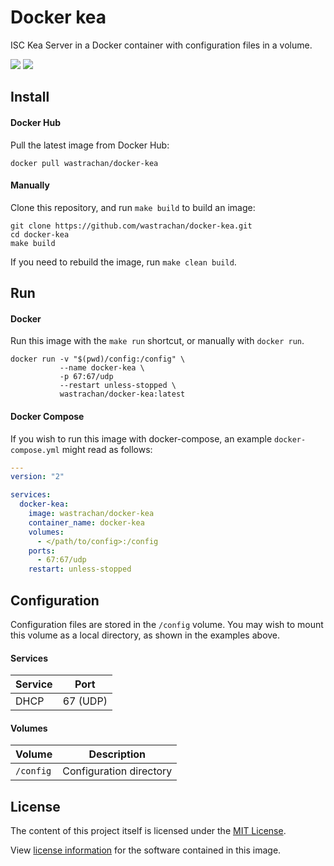 Docker kea
============

ISC Kea Server in a Docker container with configuration files in a volume.

[![](https://circleci.com/gh/wastrachan/docker-kea.svg?style=svg)](https://circleci.com/gh/wastrachan/docker-kea)
[![](https://img.shields.io/docker/pulls/wastrachan/kea.svg)](https://hub.docker.com/r/wastrachan/kea)

## Install

#### Docker Hub
Pull the latest image from Docker Hub:

```shell
docker pull wastrachan/docker-kea
```

#### Manually
Clone this repository, and run `make build` to build an image:

```shell
git clone https://github.com/wastrachan/docker-kea.git
cd docker-kea
make build
```

If you need to rebuild the image, run `make clean build`.


## Run

#### Docker
Run this image with the `make run` shortcut, or manually with `docker run`.


```shell
docker run -v "$(pwd)/config:/config" \
           --name docker-kea \
           -p 67:67/udp
           --restart unless-stopped \
           wastrachan/docker-kea:latest
```


#### Docker Compose
If you wish to run this image with docker-compose, an example `docker-compose.yml` might read as follows:

```yaml
---
version: "2"

services:
  docker-kea:
    image: wastrachan/docker-kea
    container_name: docker-kea
    volumes:
      - </path/to/config>:/config
    ports:
      - 67:67/udp
    restart: unless-stopped
```


## Configuration
Configuration files are stored in the `/config` volume. You may wish to mount this volume as a local directory, as shown in the examples above.

#### Services
Service     | Port
------------|-----
DHCP        | 67 (UDP)

#### Volumes
Volume          | Description
----------------|-------------
`/config`       | Configuration directory


## License
The content of this project itself is licensed under the [MIT License](LICENSE).

View [license information](https://www.isc.org/licenses/) for the software contained in this image.
